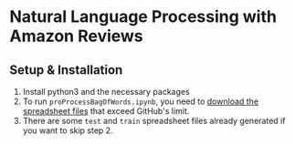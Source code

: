 # Natural Language Processing with Amazon Reviews

## Setup & Installation

1. Install python3 and the necessary packages
2. To run `proProcessBagOfWords.ipynb`, you need to [download the spreadsheet files](https://www.kaggle.com/datasets/yacharki/amazon-reviews-for-sentianalysis-finegrained-csv) that exceed GitHub's limit.
3. There are some `test` and `train` spreadsheet files already generated if you want to skip step 2.